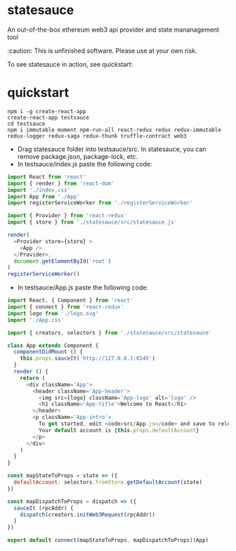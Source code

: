 # statesauce

An out-of-the-box ethereum web3 api provider and state mananagement tool

:caution: This is unfinished software. Please use at your own risk.

To see statesauce in action, see quickstart:
# quickstart

```
npm i -g create-react-app
create-react-app testsauce
cd testsauce
npm i immutable moment npm-run-all react-redux redux redux-immutable redux-logger redux-saga redux-thunk truffle-contract web3
```
- Drag statesauce folder into testsauce/src. In statesauce, you can remove package.json, package-lock, etc.
- In testsauce/index.js paste the following code:
```js
import React from 'react'
import { render } from 'react-dom'
import './index.css'
import App from './App'
import registerServiceWorker from './registerServiceWorker'

import { Provider } from 'react-redux'
import { store } from './statesauce/src/statesauce.js'

render(
  <Provider store={store} >
    <App />
  </Provider>,
  document.getElementById('root')
)
registerServiceWorker()
```
- In testsauce/App.js paste the following code:
```js
import React, { Component } from 'react'
import { connect } from 'react-redux'
import logo from './logo.svg'
import './App.css'

import { creators, selectors } from './statesauce/src/statesauce'

class App extends Component {
  componentDidMount () {
    this.props.sauceIt('http://127.0.0.1:8545')
  }
  render () {
    return (
      <div className='App'>
        <header className='App-header'>
          <img src={logo} className='App-logo' alt='logo' />
          <h1 className='App-title'>Welcome to React</h1>
        </header>
        <p className='App-intro'>
          To get started, edit <code>src/App.js</code> and save to reload.
          Your default account is {this.props.defaultAccount}
        </p>
      </div>
    )
  }
}

const mapStateToProps = state => ({
  defaultAccount: selectors.fromStore.getDefaultAccount(state)
})

const mapDispatchToProps = dispatch => ({
  sauceIt (rpcAddr) {
    dispatch(creators.initWeb3Request(rpcAddr))
  }
})

export default connect(mapStateToProps, mapDispatchToProps)(App)
```